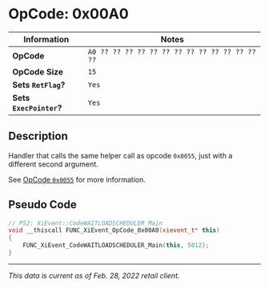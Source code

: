 # OpCode: 0x00A0

| Information               | Notes |
|---                        |---    |
| **OpCode**                | `A0 ?? ?? ?? ?? ?? ?? ?? ?? ?? ?? ?? ?? ?? ??` |
| **OpCode Size**           | `15`  |
| **Sets `RetFlag`?**       | `Yes` |
| **Sets `ExecPointer`?**   | `Yes` |

## Description

Handler that calls the same helper call as opcode `0x0055`, just with a different second argument.

See [OpCode `0x0055`](OpCodes/0x0055.md) for more information.

## Pseudo Code

```cpp
// PS2: XiEvent::CodeWAITLOADSCHEDULER_Main
void __thiscall FUNC_XiEvent_OpCode_0x00A0(xievent_t* this)
{
    FUNC_XiEvent_CodeWAITLOADSCHEDULER_Main(this, 5012);
}
```

---

_This data is current as of Feb. 28, 2022 retail client._